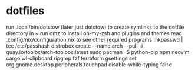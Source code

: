 # dotfiles

run .local/bin/dotstow (later just dotstow) to create symlinks to the dotfile directory in ~
run omz to install oh-my-zsh and plugins and themes
read .config/nix/configuration.nix to see other required programs
mkpasswd | tee /etc/passhash
distrobox create --name arch --pull -i quay.io/toolbx/arch-toolbox:latest
sudo pacman -S python-pip npm neovim cargo wl-clipboard ripgrep fzf terraform
gsettings set org.gnome.desktop.peripherals.touchpad disable-while-typing false
